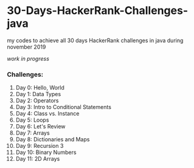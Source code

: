 # 30-Days-HackerRank-Challenges-java
my codes to achieve all 30 days HackerRank challenges in java during november 2019

*work in progress*

<h3>Challenges:</h3>
<ol>
  <li> Day 0: Hello, World</li>
  <li> Day 1: Data Types</li>
  <li> Day 2: Operators</li>
  <li> Day 3: Intro to Conditional Statements </li>
  <li> Day 4: Class vs. Instance</li>
  <li> Day 5: Loops </li>
  <li> Day 6: Let's Review</li>
  <li> Day 7: Arrays </li>
  <li> Day 8: Dictionaries and Maps </li>
  <li> Day 9: Recursion 3</li>
  <li> Day 10: Binary Numbers </li>
  <li> Day 11: 2D Arrays</li>
